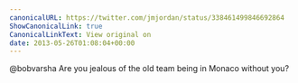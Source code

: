 ```yaml
---
canonicalURL: https://twitter.com/jmjordan/status/338461499846692864
ShowCanonicalLink: true
CanonicalLinkText: View original on
date: 2013-05-26T01:08:04+00:00
---
```

@bobvarsha Are you jealous of the old team being in Monaco without you?